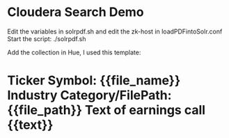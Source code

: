 Cloudera Search Demo
===================

Edit the variables in solrpdf.sh and edit the zk-host in loadPDFintoSolr.conf
Start the script: ./solrpdf.sh

Add the collection in Hue, I used this template:

Ticker Symbol: {{file_name}}
Industry Category/FilePath: {{file_path}}
Text of earnings call {{text}} 
========================================

